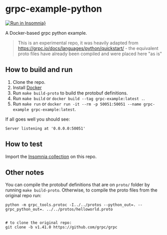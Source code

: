 # grpc-example-python

[![Run in Insomnia}](https://insomnia.rest/images/run.svg)](https://insomnia.rest/run/?label=filfreire%2Fgrpc-example-python&uri=https%3A%2F%2Fraw.githubusercontent.com%2Ffilfreire%2Fgrpc-example-python%2Fmain%2Fgrpc_insomnia.json)


A Docker-based grpc python example.

> This is an experimental repo, it was heavily adapted from https://grpc.io/docs/languages/python/quickstart/ - the equivalent proto files have already been compiled and were placed here "as is"

## How to build and run

1. Clone the repo.
2. Install [Docker](https://docs.docker.com/get-docker/)
3. Run `make build-proto` to build the protobuf definitions.
4. Run `make build` or `docker build --tag grpc-example:latest .`.
5. Run `make run` or `docker run -it --rm -p 50051:50051 --name grpc-example grpc-example:latest`.

If all goes well you should see:
```shell
Server listening at '0.0.0.0:50051'
```

## How to test

Import the [Insomnia collection](./grpc_insomnia.json) on this repo.

## Other notes

You can compile the protobuf definitions that are on `proto/` folder by running `make build-proto`. Otherwise, to compile the proto files from the original repo run:
```
python -m grpc_tools.protoc -I../../protos --python_out=. --grpc_python_out=. ../../protos/helloworld.proto


# to clone the original repo:
git clone -b v1.41.0 https://github.com/grpc/grpc
```